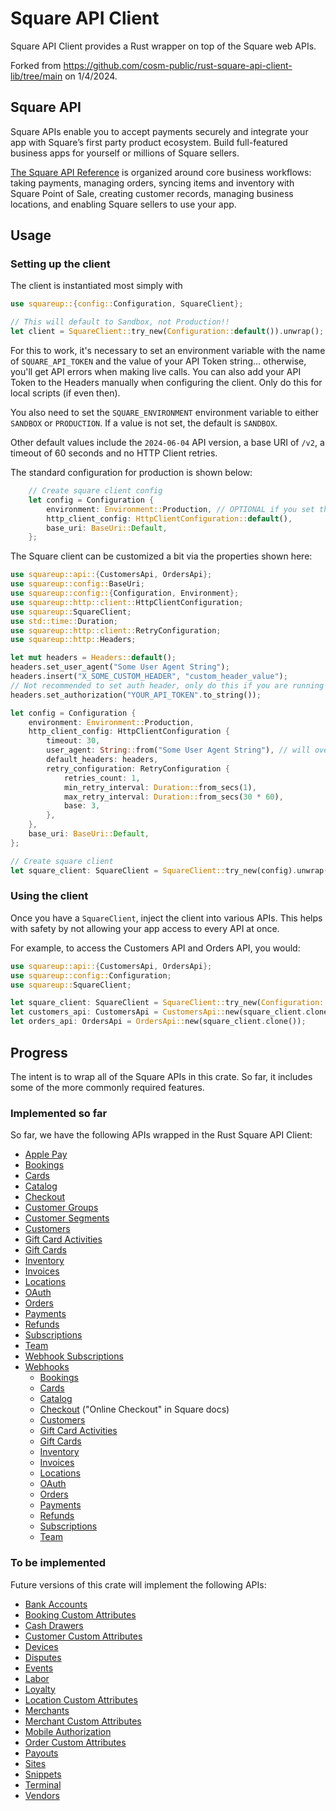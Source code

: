 # Square API Client

Square API Client provides a Rust wrapper on top of the Square web APIs.

Forked from https://github.com/cosm-public/rust-square-api-client-lib/tree/main on 1/4/2024.

## Square API

Square APIs enable you to accept payments securely and integrate your app with Square’s first party
product ecosystem. Build full-featured business apps for yourself or millions of Square sellers.

[The Square API Reference](https://developer.squareup.com/reference/square) is organized around core
business workflows: taking payments, managing orders, syncing items and inventory with Square Point
of Sale, creating customer records, managing business locations, and enabling Square sellers to use
your app.

## Usage

### Setting up the client

The client is instantiated most simply with
```rust
use squareup::{config::Configuration, SquareClient};

// This will default to Sandbox, not Production!!
let client = SquareClient::try_new(Configuration::default()).unwrap();
```

For this to work, it's necessary to set an environment variable with the name of `SQUARE_API_TOKEN`
and the value of your API Token string... otherwise, you'll get API errors when making live calls.
You can also add your API Token to the Headers manually when configuring the client. Only do this
for local scripts (if even then).

You also need to set the `SQUARE_ENVIRONMENT` environment variable to either `SANDBOX` or `PRODUCTION`.
If a value is not set, the default is `SANDBOX`.

Other default values include the `2024-06-04` API version, a base URI of `/v2`, a timeout of 60 seconds and no HTTP Client retries.


The standard configuration for production is shown below:
```rust
    // Create square client config
    let config = Configuration {
        environment: Environment::Production, // OPTIONAL if you set the SQUARE_ENVIRONMENT env var
        http_client_config: HttpClientConfiguration::default(),
        base_uri: BaseUri::Default,
    };
```

The Square client can be customized a bit via the properties shown here:
```rust
use squareup::api::{CustomersApi, OrdersApi};
use squareup::config::BaseUri;
use squareup::config::{Configuration, Environment};
use squareup::http::client::HttpClientConfiguration;
use squareup::SquareClient;
use std::time::Duration;
use squareup::http::client::RetryConfiguration;
use squareup::http::Headers;

let mut headers = Headers::default();
headers.set_user_agent("Some User Agent String");
headers.insert("X_SOME_CUSTOM_HEADER", "custom_header_value");
// Not recommended to set auth header, only do this if you are running local scripts
headers.set_authorization("YOUR_API_TOKEN".to_string());

let config = Configuration {
    environment: Environment::Production,
    http_client_config: HttpClientConfiguration {
        timeout: 30,
        user_agent: String::from("Some User Agent String"), // will override what's in headers
        default_headers: headers,
        retry_configuration: RetryConfiguration {
            retries_count: 1,
            min_retry_interval: Duration::from_secs(1),
            max_retry_interval: Duration::from_secs(30 * 60),
            base: 3,
        },
    },
    base_uri: BaseUri::Default,
};

// Create square client
let square_client: SquareClient = SquareClient::try_new(config).unwrap();
```

### Using the client

Once you have a `SquareClient`, inject the client into various APIs. This helps with safety
by not allowing your app access to every API at once.

For example, to access the Customers API and Orders API, you would:
```rust
use squareup::api::{CustomersApi, OrdersApi};
use squareup::config::Configuration;
use squareup::SquareClient;

let square_client: SquareClient = SquareClient::try_new(Configuration::default()).unwrap();
let customers_api: CustomersApi = CustomersApi::new(square_client.clone());
let orders_api: OrdersApi = OrdersApi::new(square_client.clone());
```

## Progress

The intent is to wrap all of the Square APIs in this crate. So far, it includes some of the more
commonly required features.

### Implemented so far

So far, we have the following APIs wrapped in the Rust Square API Client:
- [Apple Pay](https://developer.squareup.com/reference/square/apple-pay-api)
- [Bookings](https://developer.squareup.com/reference/square/bookings-api)
- [Cards](https://developer.squareup.com/reference/square/cards-api)
- [Catalog](https://developer.squareup.com/reference/square/catalog-api)
- [Checkout](https://developer.squareup.com/reference/square/checkout-api)
- [Customer Groups](https://developer.squareup.com/reference/square/customer-groups-api)
- [Customer Segments](https://developer.squareup.com/reference/square/customer-segments-api)
- [Customers](https://developer.squareup.com/reference/square/customers-api)
- [Gift Card Activities](https://developer.squareup.com/reference/square/gift-card-activities-api)
- [Gift Cards](https://developer.squareup.com/reference/square/gift-cards-api)
- [Inventory](https://developer.squareup.com/reference/square/inventory-api)
- [Invoices](https://developer.squareup.com/reference/square/invoices-api)
- [Locations](https://developer.squareup.com/reference/square/locations-api)
- [OAuth](https://developer.squareup.com/reference/square/oauth-api)
- [Orders](https://developer.squareup.com/reference/square/orders-api)
- [Payments](https://developer.squareup.com/reference/square/payments-api)
- [Refunds](https://developer.squareup.com/reference/square/refunds-api)
- [Subscriptions](https://developer.squareup.com/reference/square/subscriptions-api)
- [Team](https://developer.squareup.com/reference/square/team-api)
- [Webhook Subscriptions](https://developer.squareup.com/reference/square/webhook-subscriptions-api)
- [Webhooks](https://developer.squareup.com/reference/square/webhooks)
  - [Bookings](https://developer.squareup.com/reference/square/bookings-api/webhooks)
  - [Cards](https://developer.squareup.com/reference/square/cards-api/webhooks)
  - [Catalog](https://developer.squareup.com/reference/square/catalog-api/webhooks)
  - [Checkout](https://developer.squareup.com/reference/square/checkout-api/webhooks) ("Online Checkout" in Square docs)
  - [Customers](https://developer.squareup.com/reference/square/customers-api/webhooks)
  - [Gift Card Activities](https://developer.squareup.com/reference/square/gift-cards-api/webhooks)
  - [Gift Cards](https://developer.squareup.com/reference/square/gift-card-activities-api)
  - [Inventory](https://developer.squareup.com/reference/square/inventory-api/webhooks)
  - [Invoices](https://developer.squareup.com/reference/square/invoices-api/webhooks)
  - [Locations](https://developer.squareup.com/reference/square/locations-api/webhooks)
  - [OAuth](https://developer.squareup.com/reference/square/o-auth-api/webhooks)
  - [Orders](https://developer.squareup.com/reference/square/orders-api/webhooks)
  - [Payments](https://developer.squareup.com/reference/square/payments-api/webhooks)
  - [Refunds](https://developer.squareup.com/reference/square/refunds-api/webhooks)
  - [Subscriptions](https://developer.squareup.com/reference/square/subscriptions-api/webhooks)
  - [Team](https://developer.squareup.com/reference/square/team-api/webhooks)


### To be implemented

Future versions of this crate will implement the following APIs:
- [Bank Accounts](https://developer.squareup.com/reference/square/bank-accounts-api)
- [Booking Custom Attributes](https://developer.squareup.com/reference/square/booking-custom-attributes-api)
- [Cash Drawers](https://developer.squareup.com/reference/square/cash-drawers-api)
- [Customer Custom Attributes](https://developer.squareup.com/reference/square/customer-custom-attributes-api)
- [Devices](https://developer.squareup.com/reference/square/devices-api)
- [Disputes](https://developer.squareup.com/reference/square/disputes-api)
- [Events](https://developer.squareup.com/reference/square/events-api)
- [Labor](https://developer.squareup.com/reference/square/labor-api)
- [Loyalty](https://developer.squareup.com/reference/square/loyalty-api)
- [Location Custom Attributes](https://developer.squareup.com/reference/square/location-custom-attributes-api)
- [Merchants](https://developer.squareup.com/reference/square/merchants-api)
- [Merchant Custom Attributes](https://developer.squareup.com/reference/square/merchant-custom-attributes-api)
- [Mobile Authorization](https://developer.squareup.com/reference/square/mobile-authorization-api)
- [Order Custom Attributes](https://developer.squareup.com/reference/square/order-custom-attributes-api)
- [Payouts](https://developer.squareup.com/reference/square/payouts-api)
- [Sites](https://developer.squareup.com/reference/square/sites-api)
- [Snippets](https://developer.squareup.com/reference/square/snippets-api)
- [Terminal](https://developer.squareup.com/reference/square/terminal-api)
- [Vendors](https://developer.squareup.com/reference/square/vendors-api)
